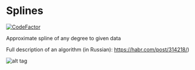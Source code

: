 # Splines
[![CodeFactor](https://www.codefactor.io/repository/github/quanteeks/splines/badge)](https://www.codefactor.io/repository/github/quanteeks/splines)

Approximate spline of any degree to given data

Full description of an algorithm (in Russian): https://habr.com/post/314218/)

![alt tag](https://github.com/StochasticEngineer/Splines/blob/master/figure_1.png)
